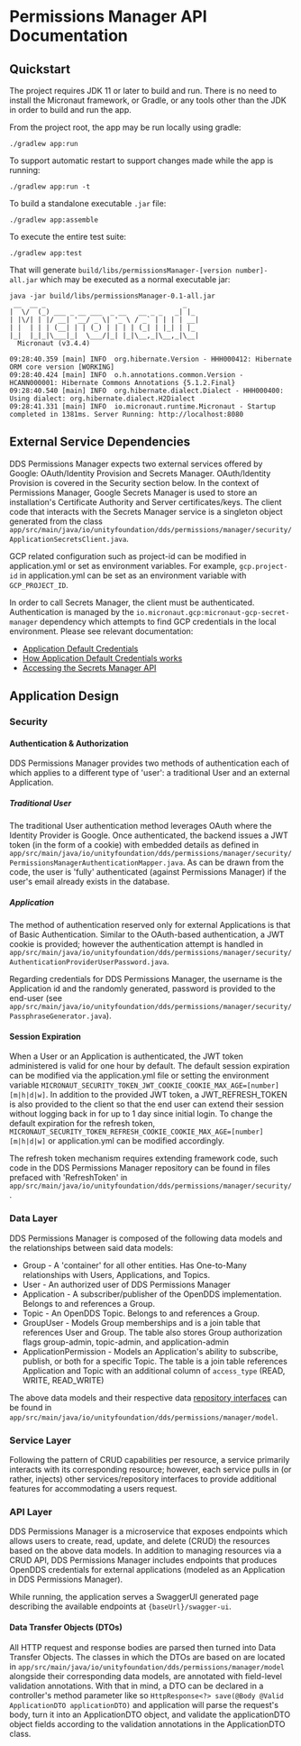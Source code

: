 # Permissions Manager API Documentation

## Quickstart
The project requires JDK 11 or later to build and run. There is no need to
install the Micronaut framework, or Gradle, or any tools other than the JDK in order to
build and run the app.

From the project root, the app may be run locally using gradle:

    ./gradlew app:run

To support automatic restart to support changes made while the app is running:

    ./gradlew app:run -t

To build a standalone executable `.jar` file:

    ./gradlew app:assemble

To execute the entire test suite:

    ./gradlew app:test

That will generate `build/libs/permissionsManager-[version number]-all.jar` which
may be executed as a normal executable jar:

```
java -jar build/libs/permissionsManager-0.1-all.jar 
 __  __ _                                  _   
|  \/  (_) ___ _ __ ___  _ __   __ _ _   _| |_ 
| |\/| | |/ __| '__/ _ \| '_ \ / _` | | | | __|
| |  | | | (__| | | (_) | | | | (_| | |_| | |_ 
|_|  |_|_|\___|_|  \___/|_| |_|\__,_|\__,_|\__|
  Micronaut (v3.4.4)

09:28:40.359 [main] INFO  org.hibernate.Version - HHH000412: Hibernate ORM core version [WORKING]
09:28:40.424 [main] INFO  o.h.annotations.common.Version - HCANN000001: Hibernate Commons Annotations {5.1.2.Final}
09:28:40.540 [main] INFO  org.hibernate.dialect.Dialect - HHH000400: Using dialect: org.hibernate.dialect.H2Dialect
09:28:41.331 [main] INFO  io.micronaut.runtime.Micronaut - Startup completed in 1381ms. Server Running: http://localhost:8080

```

## External Service Dependencies
DDS Permissions Manager expects two external services offered by Google: OAuth/Identity Provision
and Secrets Manager. OAuth/Identity Provision is covered in the Security section below. In the context of Permissions 
Manager, Google Secrets Manager is used to store an installation's Certificate Authority and Server certificates/keys.
The client code that interacts with the Secrets Manager service is a singleton object generated from the class
`app/src/main/java/io/unityfoundation/dds/permissions/manager/security/ApplicationSecretsClient.java`.

GCP related configuration such as project-id can be modified in application.yml or set as environment variables.
For example, `gcp.project-id` in application.yml can be set as an environment variable with `GCP_PROJECT_ID`.

In order to call Secrets Manager, the client must be authenticated. Authentication is managed by the 
`io.micronaut.gcp:micronaut-gcp-secret-manager` dependency which attempts to find GCP credentials in the local 
environment.  Please see relevant documentation:

* [Application Default Credentials](https://cloud.google.com/docs/authentication/#adc)
* [How Application Default Credentials works](https://cloud.google.com/docs/authentication/application-default-credentials) 
* [Accessing the Secrets Manager API](https://cloud.google.com/secret-manager/docs/accessing-the-api)

## Application Design

### Security

#### Authentication & Authorization
DDS Permissions Manager provides two methods of authentication each of which applies to a different
type of 'user': a traditional User and an external Application.

##### Traditional User
The traditional User authentication method leverages OAuth where the Identity Provider is Google. Once authenticated, the
backend issues a JWT token (in the form of a cookie) with embedded details as defined in
`app/src/main/java/io/unityfoundation/dds/permissions/manager/security/PermissionsManagerAuthenticationMapper.java`.
As can be drawn from the code, the user is 'fully' authenticated (against Permissions Manager) if the user's email already
exists in the database.

##### Application
The method of authentication reserved only for external Applications is that of Basic Authentication. Similar to the
OAuth-based authentication, a JWT cookie is provided; however the authentication attempt is handled in
`app/src/main/java/io/unityfoundation/dds/permissions/manager/security/AuthenticationProviderUserPassword.java`.

Regarding credentials for DDS Permissions Manager, the username is the Application id and the randomly generated, password
is provided to the end-user
(see `app/src/main/java/io/unityfoundation/dds/permissions/manager/security/PassphraseGenerator.java`).

#### Session Expiration
When a User or an Application is authenticated, the JWT token administered is valid for one hour by default.
The default session expiration can be modified via the application.yml file or setting the environment variable
`MICRONAUT_SECURITY_TOKEN_JWT_COOKIE_COOKIE_MAX_AGE=[number][m|h|d|w]`. In addition to the provided JWT token, a
JWT_REFRESH_TOKEN is also provided to the client so that the end user can extend their session without logging back
in for up to 1 day since initial login. To change the default expiration for the refresh token,
`MICRONAUT_SECURITY_TOKEN_REFRESH_COOKIE_COOKIE_MAX_AGE=[number][m|h|d|w]` or application.yml can be modified accordingly.

The refresh token mechanism requires extending framework code, such code in the DDS Permissions Manager repository
can be found in files prefaced with 'RefreshToken' in `app/src/main/java/io/unityfoundation/dds/permissions/manager/security/`.


### Data Layer
DDS Permissions Manager is composed of the following data models and the relationships between said data models:

* Group - A 'container' for all other entities. Has One-to-Many relationships with Users, Applications, and Topics.
* User - An authorized user of DDS Permissions Manager
* Application - A subscriber/publisher of the OpenDDS implementation. Belongs to and references a Group.
* Topic - An OpenDDS Topic. Belongs to and references a Group.
* GroupUser - Models Group memberships and is a join table that references User and Group.
  The table also stores Group authorization flags group-admin, topic-admin, and application-admin
* ApplicationPermission - Models an Application's ability to subscribe, publish, or both for a specific Topic.
  The table is a join table references Application and Topic with an additional column of `access_type` (READ, WRITE, READ_WRITE)

The above data models and their respective data
[repository interfaces](https://micronaut-projects.github.io/micronaut-data/latest/guide/#repositories)
can be found in `app/src/main/java/io/unityfoundation/dds/permissions/manager/model`.

### Service Layer
Following the pattern of CRUD capabilities per resource, a service primarily interacts with its corresponding resource;
however, each service pulls in (or rather, injects) other services/repository interfaces to provide additional features
for accommodating a users request.

### API Layer
DDS Permissions Manager is a microservice that exposes endpoints which allows users to create, read, update,
and delete (CRUD) the resources based on the above data models. In addition to managing resources via a CRUD API,
DDS Permissions Manager includes endpoints that produces OpenDDS credentials for external applications (modeled as an
Application in DDS Permissions Manager).

While running, the application serves a SwaggerUI generated page describing the available endpoints at `{baseUrl}/swagger-ui`.

#### Data Transfer Objects (DTOs)
All HTTP request and response bodies are parsed then turned into Data Transfer Objects. The classes in which the DTOs
are based on are located in `app/src/main/java/io/unityfoundation/dds/permissions/manager/model` alongside their
corresponding data models, are annotated with field-level validation annotations. With that in mind, a DTO can be
declared in a controller's method parameter like so `HttpResponse<?> save(@Body @Valid ApplicationDTO applicationDTO)`
and application will parse the request's body, turn it into an ApplicationDTO object, and validate the applicationDTO object
fields according to the validation annotations in the ApplicationDTO class.
